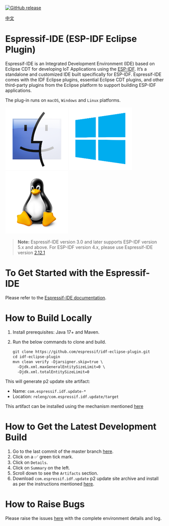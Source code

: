 [![GitHub release](https://img.shields.io/github/release/espressif/idf-eclipse-plugin.svg)](https://github.com/espressif/idf-eclipse-plugin/releases/latest)

[中文](./README_CN.md)

# Espressif-IDE (ESP-IDF Eclipse Plugin)

Espressif-IDE is an Integrated Development Environment (IDE) based on Eclipse CDT for developing IoT Applications using the <a href=https://github.com/espressif/esp-idf>ESP-IDF</a>. It’s a standalone and customized IDE built specifically for ESP-IDF. Espressif-IDE comes with the IDF Eclipse plugins, essential Eclipse CDT plugins, and other third-party plugins from the Eclipse platform to support building ESP-IDF applications.

The plug-in runs on `macOS`, `Windows` and `Linux` platforms.

![](docs_readme/images/macos-logo.png)
![](docs_readme/images/windows-logo.png)
![](docs_readme/images/linux-logo.png)


> **Note:** Espressif-IDE version 3.0 and later supports ESP-IDF version 5.x and above. For ESP-IDF version 4.x, please use Espressif-IDE version <a href="https://github.com/espressif/idf-eclipse-plugin/releases/tag/v2.12.1">2.12.1</a>

# To Get Started with the Espressif-IDE

Please refer to the <a href="https://docs.espressif.com/projects/espressif-ide/en/latest/">Espressif-IDE documentation</a>.

# How to Build Locally

1. Install prerequisites: Java 17+ and Maven.
2. Run the below commands to clone and build.

	```
	git clone https://github.com/espressif/idf-eclipse-plugin.git
	cd idf-eclipse-plugin
	mvn clean verify -Djarsigner.skip=true \
	  -Djdk.xml.maxGeneralEntitySizeLimit=0 \
	  -Djdk.xml.totalEntitySizeLimit=0
	```

This will generate p2 update site artifact:

* Name: `com.espressif.idf.update-*`
* Location: `releng/com.espressif.idf.update/target`

This artifact can be installed using the mechanism mentioned <a href="https://docs.espressif.com/projects/espressif-ide/en/latest/marketplaceupdate.html?#installing-idf-eclipse-plugin-from-local-archive">here</a>

# How to Get the Latest Development Build

1. Go to the last commit of the master branch <a href="https://github.com/espressif/idf-eclipse-plugin/commits/master">here</a>.
1. Click on a :white_check_mark: green tick mark.
1. Click on `Details`.
1. Click on `Summary` on the left.
1. Scroll down to see the `Artifacts` section.
1. Download `com.espressif.idf.update` p2 update site archive and install as per the instructions mentioned <a
href="https://docs.espressif.com/projects/espressif-ide/en/latest/marketplaceupdate.html?#installing-idf-eclipse-plugin-from-local-archive">here</a>.


<a name="Support"></a>
# How to Raise Bugs

Please raise the issues [here](https://github.com/espressif/idf-eclipse-plugin/issues) with the complete environment details and log.
